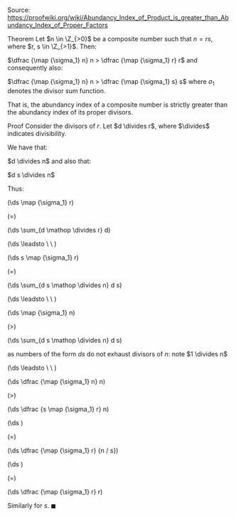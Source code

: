 # 

Source: https://proofwiki.org/wiki/Abundancy_Index_of_Product_is_greater_than_Abundancy_Index_of_Proper_Factors

Theorem
Let $n \in \Z_{>0}$ be a composite number such that $n = r s$, where $r, s \in \Z_{>1}$.
Then:

$\dfrac {\map {\sigma_1} n} n > \dfrac {\map {\sigma_1} r} r$
and consequently also:

$\dfrac {\map {\sigma_1} n} n > \dfrac {\map {\sigma_1} s} s$
where $\sigma_1$ denotes the divisor sum function.

That is, the abundancy index of a composite number is strictly greater than the abundancy index of its proper divisors.


Proof
Consider the divisors of $r$.
Let $d \divides r$, where $\divides$ indicates divisibility.

We have that:

$d \divides n$
and also that:

$d s \divides n$

Thus:














\(\ds \map {\sigma_1} r\)

\(=\)







\(\ds \sum_{d \mathop \divides r} d\)














\(\ds \leadsto \ \ \)





\(\ds s \map {\sigma_1} r\)

\(=\)







\(\ds \sum_{d s \mathop \divides n} d s\)














\(\ds \leadsto \ \ \)





\(\ds \map {\sigma_1} n\)

\(>\)







\(\ds \sum_{d s \mathop \divides n} d s\)





as numbers of the form $d s$ do not exhaust divisors of $n$: note $1 \divides n$








\(\ds \leadsto \ \ \)





\(\ds \dfrac {\map {\sigma_1} n} n\)

\(>\)







\(\ds \dfrac {s \map {\sigma_1} r} n\)




















\(\ds \)

\(=\)







\(\ds \dfrac {\map {\sigma_1} r} {n / s}\)




















\(\ds \)

\(=\)







\(\ds \dfrac {\map {\sigma_1} r} r\)










Similarly for $s$.
$\blacksquare$





